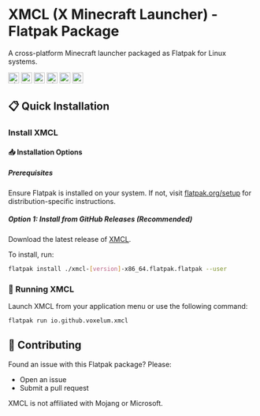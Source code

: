 # XMCL (X Minecraft Launcher) - Flatpak Package

A cross-platform Minecraft launcher packaged as Flatpak for Linux systems.

<kbd>[<img title="Ukraine" alt="Ukraine" src="https://upload.wikimedia.org/wikipedia/commons/thumb/4/49/Flag_of_Ukraine.svg/1280px-Flag_of_Ukraine.svg.png" width="22">](README/README.UA.md)</kbd>
<kbd>[<img title="Russia" alt="Russia" src="https://upload.wikimedia.org/wikipedia/commons/thumb/f/f3/Flag_of_Russia.svg/1280px-Flag_of_Russia.svg.png" width="22">](README/README.RU.md)</kbd>
<kbd>[<img title="Germany" alt="Germany" src="https://upload.wikimedia.org/wikipedia/commons/thumb/b/ba/Flag_of_Germany.svg/2560px-Flag_of_Germany.svg.png" width="22">](README/README.DE.md)</kbd>
<kbd>[<img title="China" alt="China" src="https://upload.wikimedia.org/wikipedia/commons/f/fa/Flag_of_the_People%27s_Republic_of_China.svg" width="22">](README/README.ZH.md)</kbd>
<kbd>[<img title="Japan" alt="Japan" src="https://upload.wikimedia.org/wikipedia/commons/thumb/9/9e/Flag_of_Japan.svg/2560px-Flag_of_Japan.svg.png" width="22">](README/README.JP.md)</kbd>
<kbd>[<img title="Korea" alt="Korea" src="https://upload.wikimedia.org/wikipedia/commons/thumb/0/09/Flag_of_South_Korea.svg/250px-Flag_of_South_Korea.svg.png" width="22">](README/README.KO.md)</kbd>


## 📋 Quick Installation

### Install XMCL

#### 📥 Installation Options

##### Prerequisites
Ensure Flatpak is installed on your system. If not, visit [flatpak.org/setup](https://flatpak.org/setup/) for distribution-specific instructions.

##### **Option 1**: Install from GitHub Releases (Recommended)
Download the latest release of [XMCL](https://github.com/v1mkss/io.github.voxelum.xmcl/releases/latest).

To install, run:
```sh
flatpak install ./xmcl-[version]-x86_64.flatpak.flatpak --user
```

### 🚀 Running XMCL
Launch XMCL from your application menu or use the following command:
```sh
flatpak run io.github.voxelum.xmcl
```

## 🤝 Contributing
Found an issue with this Flatpak package? Please:
- Open an issue
- Submit a pull request

XMCL is not affiliated with Mojang or Microsoft.
